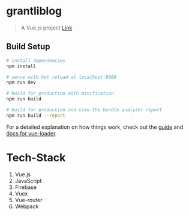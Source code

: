 # grantliblog

> A Vue.js project
[Link](https://grantli-website.netlify.com/#/)

## Build Setup

``` bash
# install dependencies
npm install

# serve with hot reload at localhost:8080
npm run dev

# build for production with minification
npm run build

# build for production and view the bundle analyzer report
npm run build --report
```

For a detailed explanation on how things work, check out the [guide](http://vuejs-templates.github.io/webpack/) and [docs for vue-loader](http://vuejs.github.io/vue-loader).

# Tech-Stack
1. Vue.js
2. JavaScript
3. Firebase
4. Vuex
5. Vue-router
6. Webpack
